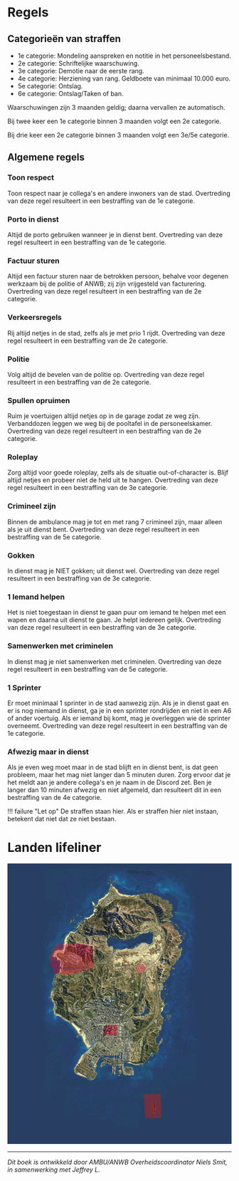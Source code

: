 # Regels

## Categorieën van straffen
   * 1e categorie: Mondeling aanspreken en notitie in het personeelsbestand.
   * 2e categorie: Schriftelijke waarschuwing.
   * 3e categorie: Demotie naar de eerste rang.
   * 4e categorie: Herziening van rang. Geldboete van minimaal 10.000 euro.
   * 5e categorie: Ontslag.
   * 6e categorie: Ontslag/Taken of ban.

   Waarschuwingen zijn 3 maanden geldig; daarna vervallen ze automatisch.

   Bij twee keer een 1e categorie binnen 3 maanden volgt een 2e categorie.
   
   Bij drie keer een 2e categorie binnen 3 maanden volgt een 3e/5e categorie.

## Algemene regels

### Toon respect
Toon respect naar je collega's en andere inwoners van de stad.
Overtreding van deze regel resulteert in een bestraffing van de 1e categorie.

### Porto in dienst
Altijd de porto gebruiken wanneer je in dienst bent.
Overtreding van deze regel resulteert in een bestraffing van de 1e categorie.

### Factuur sturen
Altijd een factuur sturen naar de betrokken persoon, behalve voor degenen werkzaam bij de politie of ANWB; zij zijn vrijgesteld van facturering. Overtreding van deze regel resulteert in een bestraffing van de 2e categorie.

### Verkeersregels
Rij altijd netjes in de stad, zelfs als je met prio 1 rijdt.
Overtreding van deze regel resulteert in een bestraffing van de 2e categorie.

### Politie
Volg altijd de bevelen van de politie op.
Overtreding van deze regel resulteert in een bestraffing van de 2e categorie.

### Spullen opruimen
Ruim je voertuigen altijd netjes op in de garage zodat ze weg zijn. Verbanddozen leggen we weg bij de pooltafel in de personeelskamer.
Overtreding van deze regel resulteert in een bestraffing van de 2e categorie.

### Roleplay
Zorg altijd voor goede roleplay, zelfs als de situatie out-of-character is. Blijf altijd netjes en probeer niet de held uit te hangen.
Overtreding van deze regel resulteert in een bestraffing van de 3e categorie.

### Crimineel zijn
Binnen de ambulance mag je tot en met rang 7 crimineel zijn, maar alleen als je uit dienst bent.
Overtreding van deze regel resulteert in een bestraffing van de 5e categorie.

### Gokken
In dienst mag je NIET gokken; uit dienst wel.
Overtreding van deze regel resulteert in een bestraffing van de 3e categorie.

### 1 Iemand helpen
Het is niet toegestaan in dienst te gaan puur om iemand te helpen met een wapen en daarna uit dienst te gaan. Je helpt iedereen gelijk.
Overtreding van deze regel resulteert in een bestraffing van de 3e categorie.

### Samenwerken met criminelen
In dienst mag je niet samenwerken met criminelen.
Overtreding van deze regel resulteert in een bestraffing van de 5e categorie.

### 1 Sprinter
Er moet minimaal 1 sprinter in de stad aanwezig zijn. Als je in dienst gaat en er is nog niemand in dienst, ga je in een sprinter rondrijden en niet in een A6 of ander voertuig. Als er iemand bij komt, mag je overleggen wie de sprinter overneemt.
Overtreding van deze regel resulteert in een bestraffing van de 1e categorie.

### Afwezig maar in dienst
Als je even weg moet maar in de stad blijft en in dienst bent, is dat geen probleem, maar het mag niet langer dan 5 minuten duren. Zorg ervoor dat je het meldt aan je andere collega's en je naam in de Discord zet. Ben je langer dan 10 minuten afwezig en niet afgemeld, dan resulteert dit in een bestraffing van de 4e categorie.

!!! failure "Let op"
    De straffen staan hier. Als er straffen hier niet instaan, betekent dat niet dat ze niet bestaan.

# Landen lifeliner
![Kaart met risicogebieden](img/restricted_airspace.jpg)

---------------------

*Dit boek is ontwikkeld door AMBU/ANWB Overheidscoordinator Niels Smit, in samenwerking met Jeffrey L.*
